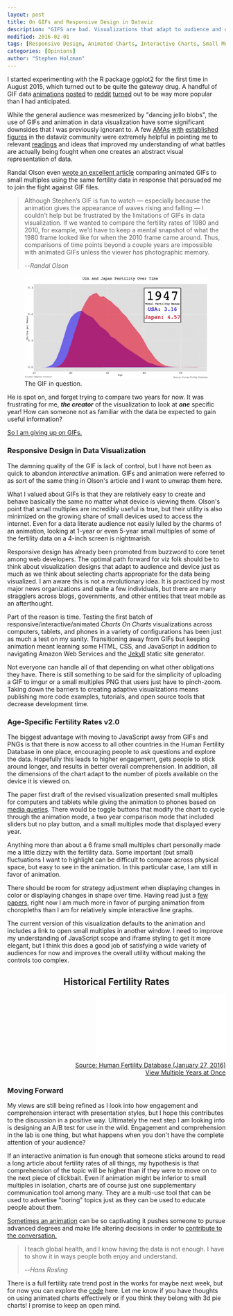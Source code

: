 ```yaml
---
layout: post
title: On GIFs and Responsive Design in Dataviz
description: "GIFS are bad. Visualizations that adapt to audience and device are good."
modified: 2016-02-01
tags: [Responsive Design, Animated Charts, Interactive Charts, Small Multiples, GIFS]
categories: [Opinions]
author: "Stephen Holzman"
---
```

I started experimenting with the R package ggplot2 for the first time in August 2015, which turned out to be quite the gateway drug. A handful of GIF data <a href="https://www.reddit.com/r/dataisbeautiful/comments/3gckpr/1933_to_2100_usa_age_distribution_oc/" target="_blank">animations</a> <a href="https://www.reddit.com/r/dataisbeautiful/comments/3g1aow/how_usa_agespecific_fertility_rates_have_changed/" target="_blank">posted</a> to <a href="https://www.reddit.com/r/dataisbeautiful/comments/3gplje/usa_vs_japan_agespecific_fertility_rates_19472010/" target="_blank">reddit</a> <a href="https://www.reddit.com/r/dataisbeautiful/comments/3i2l8u/usa_individual_state_unemployment_rates_from_1976/" target="_blank">turned</a> out to be way more popular than I had anticipated.

While the general audience was mesmerized by "dancing jello blobs", the use of GIFs and animation in data visualization have some significant downsides that I was previously ignorant to. A few <a href="https://www.reddit.com/r/dataisbeautiful/comments/3ihcib/i_am_here_to_talk_about_the_science_behind/" target="_blank">AMAs</a> <a href="https://www.reddit.com/r/dataisbeautiful/comments/3j7y0e" target="_blank">with</a> <a href="https://www.reddit.com/r/dataisbeautiful/comments/3k3if4/hi_im_mike_bostock_creator_of_d3js_and_a_former/" target="_blank">established</a> <a href="https://www.reddit.com/r/dataisbeautiful/comments/3mp9r7/im_hadley_wickham_chief_scientist_at_rstudio_and/" target="_blank">figures</a> in the dataviz community were extremely helpful in pointing me to relevant <a href="http://www.cc.gatech.edu/~stasko/papers/infovis08-anim.pdf" target="_blank">readings</a> and ideas that improved my understanding of what battles are actually being fought when one creates an abstract visual representation of data.

Randal Olson even <a href="http://www.randalolson.com/2015/08/23/small-multiples-vs-animated-gifs-for-showing-changes-in-fertility-rates-over-time/" target="_blank">wrote an excellent article</a> comparing animated GIFs to small multiples using the same fertility data in response that persuaded me to join the fight against GIF files. 

>Although Stephen’s GIF is fun to watch — especially because the animation gives the appearance of waves rising and falling — I couldn’t help but be frustrated by the limitations of GIFs in data visualization. If we wanted to compare the fertility rates of 1980 and 2010, for example, we’d have to keep a mental snapshot of what the 1980 frame looked like for when the 2010 frame came around. Thus, comparisons of time points beyond a couple years are impossible with animated GIFs unless the viewer has photographic memory.
>
>--<cite>Randal Olson</cite>

<figure>
  <img src="/images/usa-vs-japan-fertility.gif" alt="">
  <figcaption>The GIF in question.</figcaption>
</figure>

He is spot on, and forget trying to compare two years for now. It was frustrating for me, **_the creator_** of the visualization to look at **_one_** specific year! How can someone not as familiar with the data be expected to gain useful information?

<a href="/images/giveup.gif">So I am giving up on GIFs.</a>

<h3>Responsive Design in Data Visualization</h3>

The damning quality of the GIF is lack of control, but I have not been as quick to abandon *interactive* animation. GIFs and animation were referred to as sort of the same thing in Olson's article and I want to unwrap them here.

What I valued about GIFs is that they are relatively easy to create and behave basically the same no matter what device is viewing them. Olson's point that small multiples are incredibly useful is true, but their utility is also minimized on the growing share of small devices used to access the internet. Even for a data literate audience not easily lulled by the charms of an animation, looking at 1-year or even 5-year small multiples of some of the fertility data on a 4-inch screen is nightmarish.

Responsive design has already been promoted from buzzword to core tenet among web developers. The optimal path forward for viz folk should be to think about visualization designs that adapt to audience and device just as much as we think about selecting charts appropriate for the data being visualized. I am aware this is not a revolutionary idea. It is practiced by most major news organizations and quite a few individuals, but there are many stragglers across blogs, governments, and other entities that treat mobile as an afterthought.

Part of the reason is time. Testing the first batch of responsive/interactive/animated *Charts On Charts* visualizations across computers, tablets, and phones in a variety of configurations has been just as much a test on my sanity. Transitioning away from GIFs but keeping animation meant learning some HTML, CSS, and JavaScript in addition to navigating Amazon Web Services and the <a href="https://jekyllrb.com/" target="_blank">Jekyll</a> static site generator.

Not everyone can handle all of that depending on what other obligations they have. There is still something to be said for the simplicity of uploading a GIF to imgur or a small multiples PNG that users just have to pinch-zoom. Taking down the barriers to creating adaptive visualizations means publishing more code examples, tutorials, and open source tools that decrease development time.

<h3>Age-Specific Fertility Rates v2.0</h3>

The biggest advantage with moving to JavaScript away from GIFs and PNGs is that there is now access to all other countries in the Human Fertility Database in one place, encouraging people to ask questions and explore the data. Hopefully this leads to higher engagement, gets people to stick around longer, and results in better overall comprehension. In addition, all the dimensions of the chart adapt to the number of pixels available on the device it is viewed on.

The paper first draft of the revised visualization presented small multiples for computers and tablets while giving the animation to phones based on <a href="http://www.w3schools.com/cssref/css3_pr_mediaquery.asp" target="_blank">media queries</a>. There would be toggle buttons that modify the chart to cycle through the animation mode, a two year comparison mode that included sliders but no play button, and a small multiples mode that displayed every year.

Anything more than about a 6 frame small multiples chart personally made me a little dizzy with the fertility data. Some important (but small) fluctuations I want to highlight can be difficult to compare across physical space, but easy to see in the animation. In this particular case, I am still in favor of animation.

There should be room for strategy adjustment when displaying changes in color or displaying changes in shape over time. Having read just a <a href="http://www.sciencedirect.com/science/article/pii/S1071581902910177" target="_blank">few</a> <a href="http://thecartofish.com/FishGoldsBatts2011.pdf" target="_blank">papers</a>, right now I am much more in favor of purging animation from choropleths than I am for relatively simple interactive line graphs. 

The current version of this visualization defaults to the animation and includes a link to open small multiples in another window. I need to improve my understanding of JavaScript scope and iframe styling to get it more elegant, but I think this does a good job of satisfying a wide variety of audiences for now and improves the overall utility without making the controls too complex.

<center> <h2>Historical Fertility Rates</h2> </center>
<div class="interactive" align="right">
<iframe src="/assets/interactives/HFD/fertility.html" frameborder="0"> </iframe>
</div>
<div align="right"><a href="http://www.humanfertility.org/cgi-bin/main.php" target="_blank">Source: Human Fertility Database (January 27, 2016)</a></div>

<div align="right"><a href="/assets/interactives/HFD/fertilitysmallmultiple.html" target="_blank">View Multiple Years at Once</a></div>

<h3>Moving Forward</h3>

My views are still being refined as I look into how engagement and comprehension interact with presentation styles, but I hope this contributes to the discussion in a positive way. Ultimately the next step I am looking into is designing an A/B test for use in the wild. Engagement and comprehension in the lab is one thing, but what happens when you don't have the complete attention of your audience?

If an interactive animation is fun enough that someone sticks around to read a long article about fertility rates of all things, my hypothesis is that comprehension of the topic will be higher than if they were to move on to the next piece of clickbait. Even if animation might be inferior to small multiples in isolation, charts are of course just one supplementary communication tool among many. They are a multi-use tool that can be used to advertise "boring" topics just as they can be used to educate people about them.

<a href="https://www.youtube.com/watch?v=jbkSRLYSojo" target="_blank">Sometimes an animation</a> can be so captivating it pushes someone to pursue advanced degrees and make life altering decisions in order to <a href="/" target="_blank">contribute to the conversation.</a> 

>I teach global health, and I know having the data is not enough. I have to show it in ways people both enjoy and understand.
>
>--<cite>Hans Rosling</cite>

There is a full fertility rate trend post in the works for maybe next week, but for now you can explore the <a href="/code/fertility-code/">code</a> here. Let me know if you have thoughts on using animated charts effectively or if you think they belong with 3d pie charts! I promise to keep an open mind.



